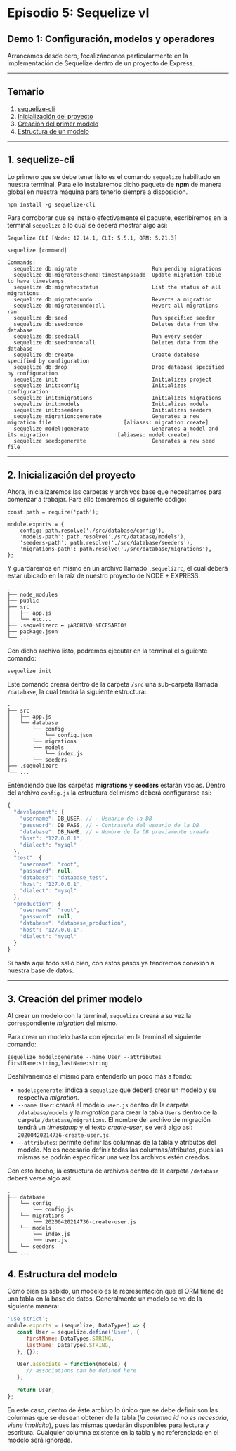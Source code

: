 # Episodio 5:  Sequelize vI

## Demo 1: Configuración, modelos y operadores

Arrancamos desde cero, focalizándonos particularmente en la implementación de Sequelize dentro de un proyecto de Express.

---

## Temario
1. [sequelize-cli](#seq-cli)
2. [Inicialización del proyecto](#init)
3. [Creación del primer modelo](#model)
4. [Estructura de un modelo](#model)

---

## 1. sequelize-cli <a name="seq-cli"></a>
Lo primero que se debe tener listo es el comando `sequelize` habilitado en nuestra terminal. Para ello instalaremos dicho paquete de **npm** de manera global en nuestra máquina para tenerlo siempre a disposición.

```
npm install -g sequelize-cli
```

Para corroborar que se instalo efectivamente el paquete, escribiremos en la terminal ```sequelize``` a lo cual se deberá mostrar algo así:

```
Sequelize CLI [Node: 12.14.1, CLI: 5.5.1, ORM: 5.21.3]

sequelize [command]

Commands:
  sequelize db:migrate                        Run pending migrations
  sequelize db:migrate:schema:timestamps:add  Update migration table to have timestamps
  sequelize db:migrate:status                 List the status of all migrations
  sequelize db:migrate:undo                   Reverts a migration
  sequelize db:migrate:undo:all               Revert all migrations ran
  sequelize db:seed                           Run specified seeder
  sequelize db:seed:undo                      Deletes data from the database
  sequelize db:seed:all                       Run every seeder
  sequelize db:seed:undo:all                  Deletes data from the database
  sequelize db:create                         Create database specified by configuration
  sequelize db:drop                           Drop database specified by configuration
  sequelize init                              Initializes project
  sequelize init:config                       Initializes configuration
  sequelize init:migrations                   Initializes migrations
  sequelize init:models                       Initializes models
  sequelize init:seeders                      Initializes seeders
  sequelize migration:generate                Generates a new migration file                       [aliases: migration:create]
  sequelize model:generate                    Generates a model and its migration                      [aliases: model:create]
  sequelize seed:generate                     Generates a new seed file
```

---

## 2. Inicialización del proyecto <a name="init"></a>
Ahora, inicializaremos las carpetas y archivos base que necesitamos para comenzar a trabajar. Para ello tomaremos el siguiente código:

```
const path = require('path');

module.exports = {
	config: path.resolve('./src/database/config'),
	'models-path': path.resolve('./src/database/models'),
	'seeders-path': path.resolve('./src/database/seeders'),
	'migrations-path': path.resolve('./src/database/migrations'),
};
```

Y guardaremos en mismo en un archivo llamado ```.sequelizrc```, el cual deberá estar ubicado en la raíz de nuestro proyecto de NODE + EXPRESS.

```
.
├── node_modules
├── public
├── src
│   ├── app.js
│   └── etc...
├── .sequelizerc ← ¡ARCHIVO NECESARIO!
├── package.json
└── ...
```

Con dicho archivo listo, podremos ejecutar en la terminal el siguiente comando:

```
sequelize init
```

Este comando creará dentro de la carpeta `/src` una sub-carpeta llamada `/database`, la cual tendrá la siguiente estructura:

```
.
├── src
│   ├── app.js
│   └── database
│       └── config
│           └── config.json
│       └── migrations
│       └── models
│           └── index.js
│       └── seeders
├── .sequelizerc
└── ...
```

Entendiendo que las carpetas **migrations** y **seeders** estarán vacías. Dentro del archivo `config.js` la estructura del mismo deberá configurarse así:

```js
{
  "development": {
    "username": DB_USER, // ← Usuario de la DB
    "password": DB_PASS, // ← Contraseña del usuario de la DB
    "database": DB_NAME, // ← Nombre de la DB previamente creada
    "host": "127.0.0.1",
    "dialect": "mysql"
  },
  "test": {
    "username": "root",
    "password": null,
    "database": "database_test",
    "host": "127.0.0.1",
    "dialect": "mysql"
  },
  "production": {
    "username": "root",
    "password": null,
    "database": "database_production",
    "host": "127.0.0.1",
    "dialect": "mysql"
  }
}
```

Si hasta aquí todo salió bien, con estos pasos ya tendremos conexión a nuestra base de datos.

---

## 3. Creación del primer modelo <a name="model"></a>
Al crear un modelo con la terminal, `sequelize` creará a su vez la correspondiente *migration* del mismo. 

Para crear un modelo basta con ejecutar en la terminal el siguiente comando:

```
sequelize model:generate --name User --attributes firstName:string,lastName:string
```

Deshilvanemos el mismo para entenderlo un poco más a fondo:

* `model:generate`: indica a `sequelize` que deberá crear un modelo y su respectiva *migration*.
* `--name User`: creará el modelo `user.js` dentro de la carpeta `/database/models` y la *migration* para crear la tabla `Users` dentro de la carpeta `/database/migrations`. El nombre del archivo de migración tendrá un *timestamp* y el texto *create-user*, se verá algo así: `20200420214736-create-user.js`.
* `--attributes`: permite definir las columnas de la tabla y atributos del modelo. No es necesario definir todas las columnas/atributos, pues las mismas se podrán especificar una vez los archivos estén creados.

Con esto hecho, la estructura de archivos dentro de la carpeta `/database` deberá verse algo así:

```
.
├── database
│   └── config
│       └── config.js
│   └── migrations
│       └── 20200420214736-create-user.js
│   └── models
│       └── index.js
│       └── user.js
│   └── seeders
└── ...
```

## 4. Estructura del modelo <a name="model"></a>
Como bien es sabido, un modelo es la representación que el ORM tiene de una tabla en la base de datos. Generalmente un modelo se ve de la siguiente manera:

```js
'use strict';
module.exports = (sequelize, DataTypes) => {
   const User = sequelize.define('User', {
      firstName: DataTypes.STRING,
      lastName: DataTypes.STRING,
   }, {});

   User.associate = function(models) {
      // associations can be defined here
   };

   return User;
};
```

En este caso, dentro de éste archivo lo único que se debe definir son las columnas que se desean obtener de la tabla (*la columna id no es necesaria, viene implícita*), pues las mismas quedarán disponibles para lectura y escritura. Cualquier columna existente en la tabla y no referenciada en el modelo será ignorada.